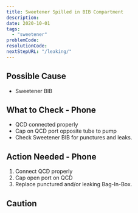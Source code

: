 ```yaml
---
title: Sweetener Spilled in BIB Compartment
description:
date: 2020-10-01
tags:
  - "sweetener"
problemCode:
resolutionCode:
nextStepURL: "/leaking/"
---
```

## Possible Cause

- Sweetener BIB

## What to Check - Phone

- QCD connected properly
- Cap on QCD port opposite tube to pump
- Check Sweetener BIB for punctures and leaks.

## Action Needed - Phone

1) Connect QCD properly
2) Cap open port on QCD
3) Replace punctured and/or leaking Bag-In-Box.

## Caution
